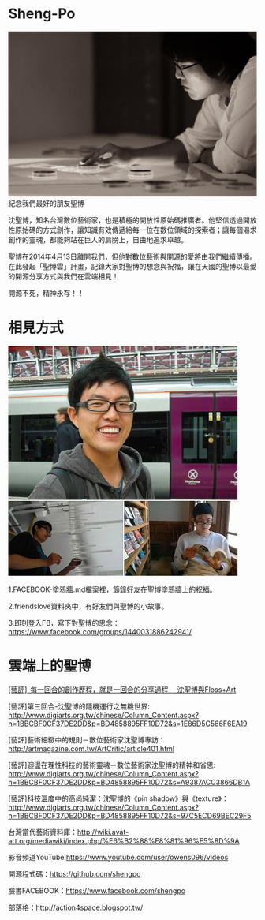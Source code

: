 Sheng-Po
========
![alt tag](https://github.com/aluanwang/Sheng-Po/blob/master/img/shengpo.jpg?raw=true)
紀念我們最好的朋友聖博

沈聖博，知名台灣數位藝術家，也是積極的開放性原始碼推廣者。他堅信透過開放性原始碼的方式創作，讓知識有效傳遞給每一位在數位領域的探索者；讓每個渴求創作的靈魂，都能夠站在巨人的肩膀上，自由地追求卓越。

聖博在2014年4月13日離開我們，但他對數位藝術與開源的愛將由我們繼續傳播。在此發起「聖博雲」計畫，記錄大家對聖博的想念與祝福，讓在天國的聖博以最愛的開源分享方式與我們在雲端相見！

開源不死，精神永存！！

相見方式
========

![alt tag](https://github.com/aluanwang/Sheng-Po/blob/master/img/%E8%80%81%E6%B1%9F.png?raw=true)

1.FACEBOOK-塗鴉牆.md檔案裡，節錄好友在聖博塗鴉牆上的祝福。

2.friendslove資料夾中，有好友們與聖博的小故事。

3.即刻登入FB，寫下對聖博的思念：https://www.facebook.com/groups/1440031886242941/


雲端上的聖博
========
[[藝評]-每一回合的創作歷程，就是一回合的分享過程 ─ 沈聖博與Floss+Art](http://www.digiarts.org.tw/chinese/Column_Content.aspx?n=1BBCBF0CF37DE2DD&p=BD4858895FF10D72&s=C7DB00800A90CF86)


[藝評]第三回合-沈聖博的隨機運行之無機世界:
http://www.digiarts.org.tw/chinese/Column_Content.aspx?n=1BBCBF0CF37DE2DD&p=BD4858895FF10D72&s=1E86D5C566F6EA19

[藝評]藝術細緻中的規則－數位藝術家沈聖博專訪：
http://artmagazine.com.tw/ArtCritic/article401.html

[藝評]迴盪在理性科技的藝術靈魂－數位藝術家沈聖博的精神和省思:
http://www.digiarts.org.tw/chinese/Column_Content.aspx?n=1BBCBF0CF37DE2DD&p=BD4858895FF10D72&s=A9387ACC3866DB1A

[藝評]科技溫度中的高尚純潔：沈聖博的《pin shadow》與《texture》：
http://www.digiarts.org.tw/chinese/Column_Content.aspx?n=1BBCBF0CF37DE2DD&p=BD4858895FF10D72&s=97C5ECD69BEC29F5

台灣當代藝術資料庫：http://wiki.avat-art.org/mediawiki/index.php/%E6%B2%88%E8%81%96%E5%8D%9A

影音頻道YouTube:https://www.youtube.com/user/owens096/videos

開源程式碼：https://github.com/shengpo

臉書FACEBOOK：https://www.facebook.com/shengpo

部落格：http://action4space.blogspot.tw/





